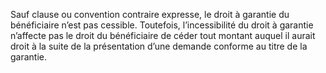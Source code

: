 Sauf clause ou convention contraire expresse, le droit à garantie du bénéficiaire n’est
pas cessible. Toutefois, l’incessibilité du droit à garantie n’affecte pas le droit du bénéficiaire
de céder tout montant auquel il aurait droit à la suite de la présentation d’une demande
conforme au titre de la garantie.